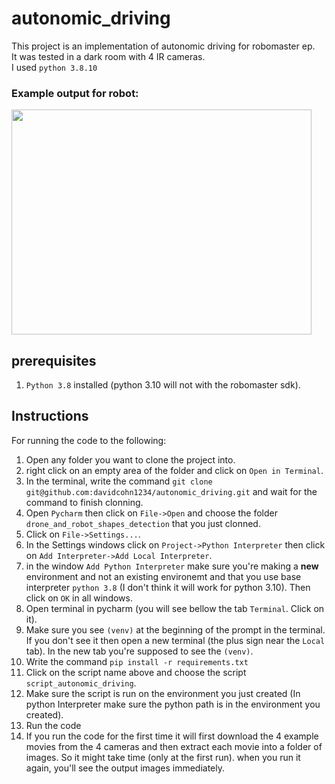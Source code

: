 # autonomic_driving

This project is an implementation of autonomic driving for robomaster ep.  
It was tested in a dark room with 4 IR cameras.  
I used `python 3.8.10` 

### Example output for robot:  
<img src="./resources_for_readme/gif_videos/robot_autonomic_driving.gif" width="480" height="360" />

## prerequisites
1. `Python 3.8` installed (python 3.10 will not with the robomaster sdk).

## Instructions
For running the code to the following:
1. Open any folder you want to clone the project into.
1. right click on an empty area of the folder and click on `Open in Terminal`.
1. In the terminal, write the command `git clone git@github.com:davidcohn1234/autonomic_driving.git` and wait for the command to finish clonning.
1. Open `Pycharm` then click on `File->Open` and choose the folder `drone_and_robot_shapes_detection` that you just clonned.
1. Click on `File->Settings...`. 
1. In the Settings windows click on `Project->Python Interpreter` then click on `Add Interpreter->Add Local Interpreter`.
1. in the window `Add Python Interpreter` make sure you're making a **new** environment and not an existing environemt and that you use base interpreter `python 3.8` (I don't think it will work for python 3.10). Then click on `OK` in all windows.
1. Open terminal in pycharm (you will see bellow the tab `Terminal`. Click on it).
1. Make sure you see `(venv)` at the beginning of the prompt in the terminal. If you don't see it then open a new terminal (the plus sign near the `Local` tab). In the new tab you're supposed to see the `(venv)`.
1. Write the command `pip install -r requirements.txt`
1. Click on the script name above and choose the script `script_autonomic_driving`.
1. Make sure the script is run on the environment you just created (In python Interpreter make sure the python path is in the environment you created).
1. Run the code
1. If you run the code for the first time it will first download the 4 example movies from the 4 cameras and then extract each movie into a folder of images. So it might take time (only at the first run). when you run it again, you'll see the output images immediately.

